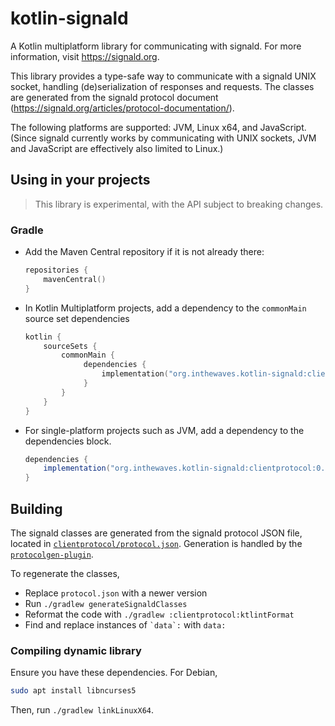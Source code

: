 # kotlin-signald

A Kotlin multiplatform library for communicating with signald. For more information, visit
https://signald.org.

This library provides a type-safe way to communicate with a signald UNIX socket, handling
(de)serialization of responses and requests. The classes are generated from the signald protocol
document (https://signald.org/articles/protocol-documentation/).

The following platforms are supported: JVM, Linux x64, and JavaScript. (Since signald currently
works by communicating with UNIX sockets, JVM and JavaScript are effectively also limited to
Linux.)

## Using in your projects

> This library is experimental, with the API subject to breaking changes.

### Gradle

- Add the Maven Central repository if it is not already there:

    ```kotlin
    repositories {
        mavenCentral()
    }
    ```

- In Kotlin Multiplatform projects, add a dependency to the `commonMain` source set dependencies
    
    ```kotlin
    kotlin {
        sourceSets {
            commonMain {
                 dependencies {
                     implementation("org.inthewaves.kotlin-signald:clientprotocol:0.3.0")
                 }
            }
        }
    }
    ```

- For single-platform projects such as JVM, add a dependency to the dependencies block.

    ```groovy
    dependencies {
        implementation("org.inthewaves.kotlin-signald:clientprotocol:0.3.0")
    }
    ```

## Building

The signald classes are generated from the signald protocol JSON file, located in
[`clientprotocol/protocol.json`](./clientprotocol/protocol.json). Generation is handled by the
[`protocolgen-plugin`](./protocolgen-plugin).

To regenerate the classes, 

* Replace `protocol.json` with a newer version
* Run `./gradlew generateSignaldClasses`
* Reformat the code with `./gradlew :clientprotocol:ktlintFormat` 
* Find and replace instances of <code>\`data\`:</code> with `data:`

### Compiling dynamic library

Ensure you have these dependencies. For Debian,

```bash
sudo apt install libncurses5
```

Then, run `./gradlew linkLinuxX64`.
